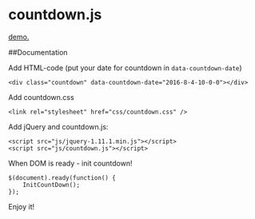 # countdown.js

<a href="http://lubus.ru/d/countdown/" title="demo">demo.</a>

##Documentation

Add HTML-code (put your date for countdown in `data-countdown-date`)

```
<div class="countdown" data-countdown-date="2016-8-4-10-0-0"></div>
```

Add countdown.css

```
<link rel="stylesheet" href="css/countdown.css" />
```

Add jQuery and countdown.js:

```
<script src="js/jquery-1.11.1.min.js"></script>
<script src="js/countdown.js"></script>
```

When DOM is ready - init countdown!
```
$(document).ready(function() {
	InitCountDown(); 
});
```

Enjoy it!